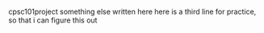 cpsc101project
something else written here
here is a third line for practice, so that i can figure this out
